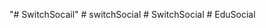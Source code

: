 "# SwitchSocail" 
#   s w i t c h S o c i a l  
 #   S w i t c h S o c i a l  
 #   E d u S o c i a l  
 